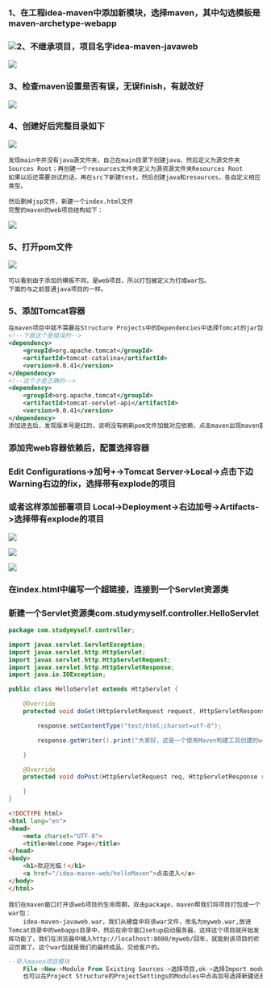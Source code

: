 ### 1、在工程idea-maven中添加新模块，选择maven，其中勾选模板是maven-archetype-webapp

### ![](F:\Git_Repositories\Maven\截图\maven的web项目\1.png)2、不继承项目，项目名字idea-maven-javaweb

![](F:\Git_Repositories\Maven\截图\maven的web项目\2.png)

### 3、检查maven设置是否有误，无误finish，有就改好

![](F:\Git_Repositories\Maven\截图\maven的web项目\3.png)

### 4、创建好后完整目录如下

![](F:\Git_Repositories\Maven\截图\maven的web项目\4.png)

```
发现main中并没有java源文件夹，自己在main目录下创建java，然后定义为源文件夹Sources Root；再创建一个resources文件夹定义为源资源文件夹Resources Root
如果以后还需要测试的话，再在src下新建test，然后创建java和resources，各自定义相应类型。

然后删掉jsp文件，新建一个index.html文件
完整的maven的web项目结构如下：
```

![](F:\Git_Repositories\Maven\截图\maven的web项目\5.png)

### 5、打开pom文件

![](F:\Git_Repositories\Maven\截图\maven的web项目\6.png)

```
可以看到由于添加的模板不同，是web项目，所以打包被定义为打成war包。
下面的与之前普通java项目的一样。
```

### 5、添加Tomcat容器

```xml
在maven项目中就不需要在Structure Projects中的Dependencies中选择Tomcat的jar包了，直接在中央仓库搜索Tomcat，找对应版本的坐标依赖代码粘贴到pom文件中的依赖标签中就行了，因为搜索出来的很多，不知道哪一个，就直接百度对应博客，出来的更准确。
<!--下面这个是错误的-->
<dependency>
    <groupId>org.apache.tomcat</groupId>
    <artifactId>tomcat-catalina</artifactId>
    <version>9.0.41</version>
</dependency>
<!--这个才是正确的-->
<dependency>
    <groupId>org.apache.tomcat</groupId>
    <artifactId>tomcat-servlet-api</artifactId>
    <version>9.0.41</version>
</dependency>
添加进去后，发现版本号是红的，说明没有刷新pom文件加载对应依赖，点击maven出现maven窗口，刷新Reload所有maven工程，如果仓库有的话就可以加载进项目中了，没有就到默认的镜像网址中下载。还有一种方法就是修改了 maven 依赖以后，当前 pom 文件的右上角会出现一个 maven 的小图标，点一下就可以更新依赖了。或者快捷键：Ctrl + Shift + O

```

### 添加完web容器依赖后，配置选择容器

### Edit Configurations->加号+->Tomcat Server->Local->点击下边Warning右边的fix，选择带有explode的项目

### 							或者这样添加部署项目		    Local->Deployment->右边加号->Artifacts->选择带有explode的项目

![](F:\Git_Repositories\Maven\截图\maven的web项目\7.png)

![](F:\Git_Repositories\Maven\截图\maven的web项目\8.png)

![](F:\Git_Repositories\Maven\截图\maven的web项目\9.png)

### 在index.html中编写一个超链接，连接到一个Servlet资源类

### 新建一个Servlet资源类com.studymyself.controller.HelloServlet

```java
package com.studymyself.controller;

import javax.servlet.ServletException;
import javax.servlet.http.HttpServlet;
import javax.servlet.http.HttpServletRequest;
import javax.servlet.http.HttpServletResponse;
import java.io.IOException;

public class HelloServlet extends HttpServlet {

    @Override
    protected void doGet(HttpServletRequest request, HttpServletResponse response) throws ServletException, IOException {

        response.setContentType("test/html;charset=utf-8");

        response.getWriter().print("大家好，这是一个使用Maven构建工具创建的web项目");

    }

    @Override
    protected void doPost(HttpServletRequest req, HttpServletResponse resp) throws ServletException, IOException {

    }
}

```

```html
<!DOCTYPE html>
<html lang="en">
<head>
    <meta charset="UTF-8">
    <title>Welcome Page</title>
</head>
<body>
    <h1>欢迎光临！</h1>
    <a href="/idea-maven-web/helloMaven">点击进入</a>
</body>
</html>
```

```
我们在maven窗口打开该web项目的生命周期，双击package，maven帮我们将项目打包成一个war包：
	idea-maven-javaweb.war，我们从硬盘中将该war文件，改名为myweb.war,放进Tomcat目录中的webapps目录中，然后在命令窗口setup启动服务器，这样这个项目就开始发挥功能了，我们在浏览器中输入http://localhost:8080/myweb/回车，就能到该项目的欢迎页面了。这个war包就是我们的最终成品，交给客户的。
```

```sql
--导入maven项目模块
	File->New->Module From Existing Sources->选择项目,ok->选择Import module from external model，选择Maven项目，ok->Apply
	也可以在Project Structure的ProjectSettings的Modules中点击加号选择新建还是导入，导入后选中项目，在右边的Dependencies属性中选择Module SDK为JDK1.8，然后应用。
```

